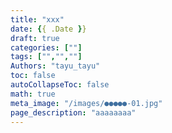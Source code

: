 ```yaml
---
title: "xxx"
date: {{ .Date }}
draft: true
categories: [""]
tags: ["","",""]
Authors: "tayu_tayu"
toc: false
autoCollapseToc: false
math: true
meta_image: "/images/●●●●●-01.jpg"
page_description: "aaaaaaaa"
---
```

